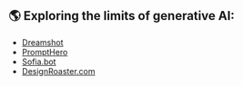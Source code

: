 ## 🌎 Exploring the limits of generative AI:
- [Dreamshot](https://dreamshot.io)
- [PromptHero](https://prompthero.com)
- [Sofia.bot](https://www.sofia.bot)
- [DesignRoaster.com](https://designroaster.com/)


